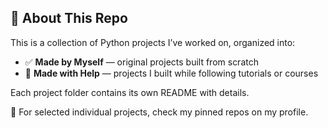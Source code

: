 ## 🧠 About This Repo

This is a collection of Python projects I’ve worked on, organized into:

- ✅ **Made by Myself** — original projects built from scratch  
- 🤝 **Made with Help** — projects I built while following tutorials or courses

Each project folder contains its own README with details.

🔗 For selected individual projects, check my pinned repos on my profile.